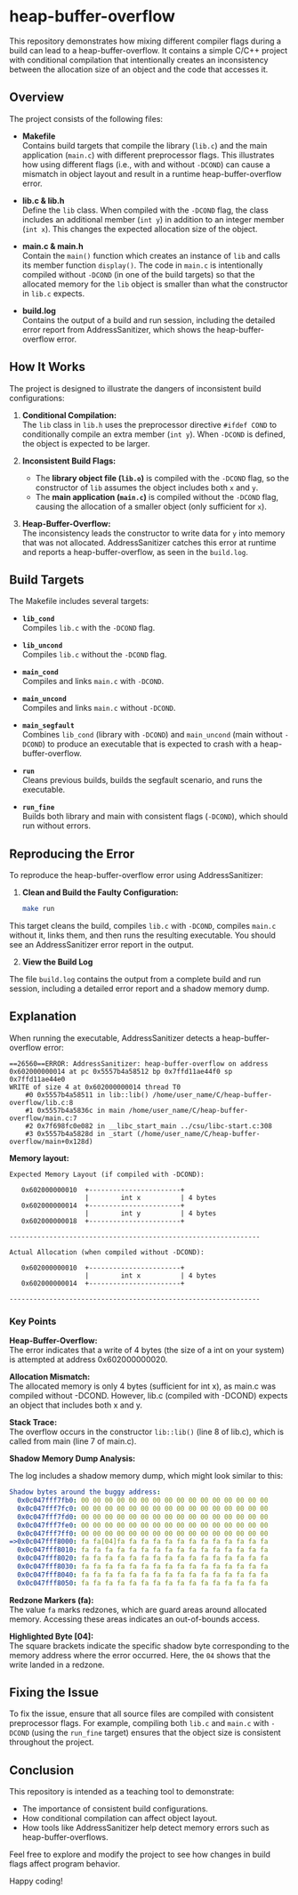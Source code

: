 # heap-buffer-overflow

This repository demonstrates how mixing different compiler flags during a build can lead to a heap-buffer-overflow. It contains a simple C/C++ project with conditional compilation that intentionally creates an inconsistency between the allocation size of an object and the code that accesses it.

## Overview

The project consists of the following files:

- **Makefile**  
  Contains build targets that compile the library (`lib.c`) and the main application (`main.c`) with different preprocessor flags. This illustrates how using different flags (i.e., with and without `-DCOND`) can cause a mismatch in object layout and result in a runtime heap-buffer-overflow error.

- **lib.c & lib.h**  
  Define the `lib` class. When compiled with the `-DCOND` flag, the class includes an additional member (`int y`) in addition to an integer member (`int x`). This changes the expected allocation size of the object.

- **main.c & main.h**  
  Contain the `main()` function which creates an instance of `lib` and calls its member function `display()`. The code in `main.c` is intentionally compiled without `-DCOND` (in one of the build targets) so that the allocated memory for the `lib` object is smaller than what the constructor in `lib.c` expects.

- **build.log**  
  Contains the output of a build and run session, including the detailed error report from AddressSanitizer, which shows the heap-buffer-overflow error.

## How It Works

The project is designed to illustrate the dangers of inconsistent build configurations:

1. **Conditional Compilation:**  
   The `lib` class in `lib.h` uses the preprocessor directive `#ifdef COND` to conditionally compile an extra member (`int y`). When `-DCOND` is defined, the object is expected to be larger.

2. **Inconsistent Build Flags:**  
   - The **library object file (`lib.o`)** is compiled with the `-DCOND` flag, so the constructor of `lib` assumes the object includes both `x` and `y`.
   - The **main application (`main.c`)** is compiled without the `-DCOND` flag, causing the allocation of a smaller object (only sufficient for `x`).

3. **Heap-Buffer-Overflow:**  
   The inconsistency leads the constructor to write data for `y` into memory that was not allocated. AddressSanitizer catches this error at runtime and reports a heap-buffer-overflow, as seen in the `build.log`.

## Build Targets

The Makefile includes several targets:

- **`lib_cond`**  
  Compiles `lib.c` with the `-DCOND` flag.

- **`lib_uncond`**  
  Compiles `lib.c` without the `-DCOND` flag.

- **`main_cond`**  
  Compiles and links `main.c` with `-DCOND`.

- **`main_uncond`**  
  Compiles and links `main.c` without `-DCOND`.

- **`main_segfault`**  
  Combines `lib_cond` (library with `-DCOND`) and `main_uncond` (main without `-DCOND`) to produce an executable that is expected to crash with a heap-buffer-overflow.

- **`run`**  
  Cleans previous builds, builds the segfault scenario, and runs the executable.

- **`run_fine`**  
  Builds both library and main with consistent flags (`-DCOND`), which should run without errors.

## Reproducing the Error

To reproduce the heap-buffer-overflow error using AddressSanitizer:


1. **Clean and Build the Faulty Configuration:**

   ```bash
   make run
This target cleans the build, compiles `lib.c` with `-DCOND`, compiles `main.c` without it, links them, and then runs the resulting executable. You should see an AddressSanitizer error report in the output.

2. **View the Build Log**

The file `build.log` contains the output from a complete build and run session, including a detailed error report and a shadow memory dump.

## Explanation
When running the executable, AddressSanitizer detects a heap-buffer-overflow error:

```vbnet
==26560==ERROR: AddressSanitizer: heap-buffer-overflow on address 0x602000000014 at pc 0x5557b4a58512 bp 0x7ffd11ae44f0 sp 0x7ffd11ae44e0
WRITE of size 4 at 0x602000000014 thread T0
    #0 0x5557b4a58511 in lib::lib() /home/user_name/C/heap-buffer-overflow/lib.c:8
    #1 0x5557b4a5836c in main /home/user_name/C/heap-buffer-overflow/main.c:7
    #2 0x7f698fc0e082 in __libc_start_main ../csu/libc-start.c:308
    #3 0x5557b4a5828d in _start (/home/user_name/C/heap-buffer-overflow/main+0x128d)
```

**Memory layout:**

```vbnet
Expected Memory Layout (if compiled with -DCOND):

   0x602000000010  +-----------------------+  
                   |        int x          | 4 bytes
   0x602000000014  +-----------------------+
                   |        int y          | 4 bytes
   0x602000000018  +-----------------------+

---------------------------------------------------------------

Actual Allocation (when compiled without -DCOND):

   0x602000000010  +-----------------------+  
                   |        int x          | 4 bytes
   0x602000000014  +-----------------------+

---------------------------------------------------------------
```

### Key Points


**Heap-Buffer-Overflow:**  
The error indicates that a write of 4 bytes (the size of a int on your system) is attempted at address 0x602000000020.

**Allocation Mismatch:**  
The allocated memory is only 4 bytes (sufficient for int x), as main.c was compiled without -DCOND. However, lib.c (compiled with -DCOND) expects an object that includes both x and y.

**Stack Trace:**  
The overflow occurs in the constructor `lib::lib()` (line 8 of lib.c), which is called from main (line 7 of main.c).

**Shadow Memory Dump Analysis:**  

The log includes a shadow memory dump, which might look similar to this:

```yaml
Shadow bytes around the buggy address:
  0x0c047fff7fb0: 00 00 00 00 00 00 00 00 00 00 00 00 00 00 00 00
  0x0c047fff7fc0: 00 00 00 00 00 00 00 00 00 00 00 00 00 00 00 00
  0x0c047fff7fd0: 00 00 00 00 00 00 00 00 00 00 00 00 00 00 00 00
  0x0c047fff7fe0: 00 00 00 00 00 00 00 00 00 00 00 00 00 00 00 00
  0x0c047fff7ff0: 00 00 00 00 00 00 00 00 00 00 00 00 00 00 00 00
=>0x0c047fff8000: fa fa[04]fa fa fa fa fa fa fa fa fa fa fa fa fa
  0x0c047fff8010: fa fa fa fa fa fa fa fa fa fa fa fa fa fa fa fa
  0x0c047fff8020: fa fa fa fa fa fa fa fa fa fa fa fa fa fa fa fa
  0x0c047fff8030: fa fa fa fa fa fa fa fa fa fa fa fa fa fa fa fa
  0x0c047fff8040: fa fa fa fa fa fa fa fa fa fa fa fa fa fa fa fa
  0x0c047fff8050: fa fa fa fa fa fa fa fa fa fa fa fa fa fa fa fa
```

**Redzone Markers (fa):**  
The value `fa` marks redzones, which are guard areas around allocated memory. Accessing these areas indicates an out-of-bounds access.

**Highlighted Byte [04]:**  
The square brackets indicate the specific shadow byte corresponding to the memory address where the error occurred. Here, the `04` shows that the write landed in a redzone.


## Fixing the Issue

To fix the issue, ensure that all source files are compiled with consistent preprocessor flags. For example, compiling both `lib.c` and `main.c` with `-DCOND` (using the `run_fine` target) ensures that the object size is consistent throughout the project.

## Conclusion

This repository is intended as a teaching tool to demonstrate:

- The importance of consistent build configurations.
- How conditional compilation can affect object layout.
- How tools like AddressSanitizer help detect memory errors such as heap-buffer-overflows.

Feel free to explore and modify the project to see how changes in build flags affect program behavior.

Happy coding!
